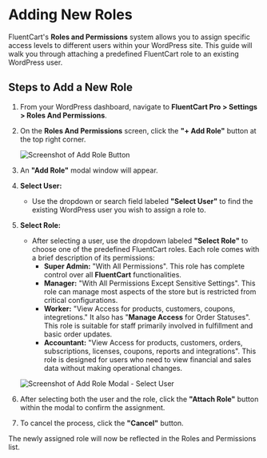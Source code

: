 # Adding New Roles

FluentCart's **Roles and Permissions** system allows you to assign specific access levels to different users within your WordPress site. This guide will walk you through attaching a predefined FluentCart role to an existing WordPress user.

## Steps to Add a New Role

1.  From your WordPress dashboard, navigate to **FluentCart Pro > Settings > Roles And Permissions**.
2.  On the **Roles And Permissions** screen, click the **"+ Add Role"** button at the top right corner.

    ![Screenshot of Add Role Button](/images/settings-configuration/roles-permissions/add-role-button.png)

3.  An **"Add Role"** modal window will appear.

4.  **Select User:**
    * Use the dropdown or search field labeled **"Select User"** to find the existing WordPress user you wish to assign a role to.

5.  **Select Role:**
    * After selecting a user, use the dropdown labeled **"Select Role"** to choose one of the predefined FluentCart roles. Each role comes with a brief description of its permissions:
        * **Super Admin:** "With All Permissions". This role has complete control over all **FluentCart** functionalities.
        * **Manager:** "With All Permissions Except Sensitive Settings". This role can manage most aspects of the store but is restricted from critical configurations.
        * **Worker:** "View Access for products, customers, coupons, integretions." It also has "**Manage Access** for Order Statuses". This role is suitable for staff primarily involved in fulfillment and basic order updates.
        * **Accountant:** "View Access for products, customers, orders, subscriptions, licenses, coupons, reports and integrations". This role is designed for users who need to view financial and sales data without making operational changes.

    ![Screenshot of Add Role Modal - Select User](/images/settings-configuration/roles-permissions/add-role-select-user.png)

6.  After selecting both the user and the role, click the **"Attach Role"** button within the modal to confirm the assignment.
7.  To cancel the process, click the **"Cancel"** button.

The newly assigned role will now be reflected in the Roles and Permissions list. 
